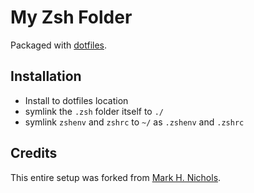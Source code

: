 # My Zsh Folder

Packaged with [dotfiles][1].

[1]: https://github.com/brianclements/dotfiles.git

## Installation

* Install to dotfiles location
* symlink the `.zsh` folder itself to `./`
* symlink `zshenv` and `zshrc` to `~/` as `.zshenv` and `.zshrc`

## Credits
This entire setup was forked from [Mark H. Nichols][1].

[2]: http://zanshin.net/2013/02/02/zsh-configuration-from-the-ground-up
